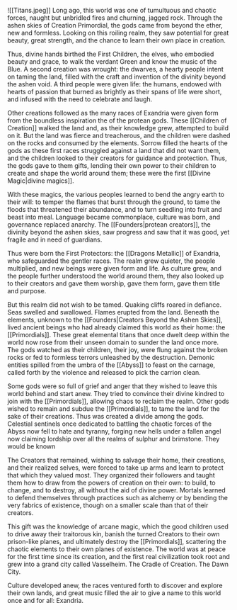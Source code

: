 ![[Titans.jpeg]]
Long ago, this world was one of tumultuous and chaotic forces, naught but unbridled fires and churning, jagged rock. Through the ashen skies of Creation Primordial, the gods came from beyond the ether, new and formless. Looking on this roiling realm, they saw potential for great beauty, great strength, and the chance to learn their own place in creation.

Thus, divine hands birthed the First Children, the elves, who embodied beauty and grace, to walk the verdant Green and know the music of the Blue. A second creation was wrought: the dwarves, a hearty people intent on taming the land, filled with the craft and invention of the divinity beyond the ashen void. A third people were given life: the humans, endowed with hearts of passion that burned as brightly as their spans of life were short, and infused with the need to celebrate and laugh.

Other creations followed as the many races of Exandria were given form from the boundless inspiration the of the protean gods. These [[Children of Creation]] walked the land and, as their knowledge grew, attempted to build on it. But the land was fierce and treacherous, and the children were dashed on the rocks and consumed by the elements. Sorrow filled the hearts of the gods as these first races struggled against a land that did not want them, and the children looked to their creators for guidance and protection. Thus, the gods gave to them gifts, lending their own power to their children to create and shape the world around them; these were the first [[Divine Magic|divine magics]].

With these magics, the various peoples learned to bend the angry earth to their will: to temper the flames that burst through the ground, to tame the floods that threatened their abundance, and to turn seedling into fruit and beast into meal. Language became commonplace, culture was born, and governance replaced anarchy. The [[Founders|protean creators]], the divinity beyond the ashen skies, saw progress and saw that it was good, yet fragile and in need of guardians.

Thus were born the First Protectors: the [[Dragons Metallic]] of Exandria, who safeguarded the gentler races. The realm grew quieter, the people multiplied, and new beings were given form and life. As culture grew, and the people further understood the world around them, they also looked up to their creators and gave them worship, gave them form, gave them title and purpose.

But this realm did not wish to be tamed. Quaking cliffs roared in defiance. Seas swelled and swallowed. Flames erupted from the land. Beneath the elements, unknown to the [[Founders|Creators Beyond the Ashen Skies]], lived ancient beings who had already claimed this world as their home: the [[Primordials]]. These great elemental titans that once dwelt deep within the world now rose from their unseen domain to sunder the land once more. The gods watched as their children, their joy, were flung against the broken rocks or fed to formless terrors unleashed by the destruction. Demonic entities spilled from the umbra of the [[Abyss]] to feast on the carnage, called forth by the violence and released to pick the carrion clean.

Some gods were so full of grief and anger that they wished to leave this world behind and start anew. They tried to convince their divine kindred to join with the [[Primordials]], allowing chaos to reclaim the realm. Other gods wished to remain and subdue the [[Primordials]], to tame the land for the sake of their creations. Thus was created a divide among the gods. Celestial sentinels once dedicated to battling the chaotic forces of the Abyss now fell to hate and tyranny, forging new hells under a fallen angel now claiming lordship over all the realms of sulphur and brimstone. They would be known 

The Creators that remained, wishing to salvage their home, their creations, and their realized selves, were forced to take up arms and learn to protect that which they valued most. They organized their followers and taught them how to draw from the powers of creation on their own: to build, to change, and to destroy, all without the aid of divine power. Mortals learned to defend themselves through practices such as alchemy or by bending the very fabrics of existence, though on a smaller scale than that of their creators.

This gift was the knowledge of arcane magic, which the good children used to drive away their traitorous kin, banish the turned Creators to their own prison-like planes, and ultimately destroy the [[Primordials]], scattering the chaotic elements to their own planes of existence. The world was at peace for the first time since its creation, and the first real civilization took root and grew into a grand city called Vasselheim. The Cradle of Creation. The Dawn City.

Culture developed anew, the races ventured forth to discover and explore their own lands, and great music filled the air to give a name to this world once and for all: Exandria.